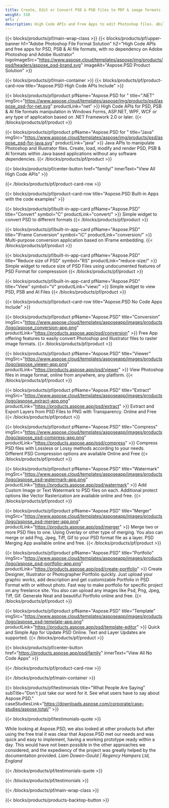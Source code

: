 ```yaml
---
title: Create, Edit or Convert PSD & PSB files to PDF & image formats
weight: 310
url: /
description: High Code APIs and Free Apps to edit Photoshop files. Ability to update layer properties, add watermarks rotate scale Flip Crop Dithering Raster Conversion.
---
```


{{< blocks/products/pf/main-wrap-class >}}
{{< blocks/products/pf/upper-banner h1="Adobe Photoshop File Format Solution" h2="High Code APIs and free apps for PSD, PSB & AI file formats, with no dependency on Adobe Photoshop and Adobe Illustrator" logoImageSrc="https://www.aspose.cloud/templates/aspose/img/products/psd/headers/aspose_psd-brand.svg" imageAlt="Aspose.PSD Product Solution" >}}

{{< blocks/products/pf/main-container >}}
{{< blocks/products/pf/product-card-row title="Aspose.PSD High Code APIs Include" >}}

{{< blocks/products/pf/product pfName="Aspose.PSD for " title=".NET" imgSrc="https://www.aspose.cloud/templates/aspose/img/products/psd/aspose_psd-for-net.svg" productLink="net" >}}
High Code APIs for PSD, PSB & AI file formats manipulation in Windows Forms, ASP.NET, WPF, WCF or any type of application based on .NET Framework 2.0 or later.
{{< /blocks/products/pf/product >}}

{{< blocks/products/pf/product pfName="Aspose.PSD for " title="Java" imgSrc="https://www.aspose.cloud/templates/aspose/img/products/psd/aspose_psd-for-java.svg" productLink="java" >}}
Java APIs to manipulate Photoshop and Illustrator files. Create, load, modify and render PSD, PSB & AI formats within Java based applications without any software dependencies.
{{< /blocks/products/pf/product >}}

{{< blocks/products/pf/center-button href="family/" innerText="View All High Code APIs" >}}

{{< /blocks/products/pf/product-card-row >}}

{{< blocks/products/pf/product-card-row title="Aspose.PSD Built-in Apps with the code examples" >}}

{{< blocks/products/pf/built-in-app-card pfName="Aspose.PSD" title="Convert" symbol="C" productLink="convert/" >}}
Simple widget to convert PSD to different formats
{{< /blocks/products/pf/product >}}

{{< blocks/products/pf/built-in-app-card pfName="Aspose.PSD" title="IFrame Conversion" symbol="iC" productLink="conversion/" >}}
Multi-purpose conversion application based on IFrame embedding.
{{< /blocks/products/pf/product >}}

{{< blocks/products/pf/built-in-app-card pfName="Aspose.PSD" title="Reduce size of PSD" symbol="RS" productLink="reduce-size/" >}}
Simple widget to reduce size of PSD Files using undocumented features of PSD Format for compresssion
{{< /blocks/products/pf/product >}}

{{< blocks/products/pf/built-in-app-card pfName="Aspose.PSD" title="View" symbol="V" productLink="view/" >}}
Simple widget to view PSD, PSB and AI Files
{{< /blocks/products/pf/product >}}
																			   
{{< blocks/products/pf/product-card-row title="Aspose.PSD No Code Apps Include" >}}

{{< blocks/products/pf/product pfName="Aspose.PSD" title="Conversion" imgSrc="https://www.aspose.cloud/templates/asposeapp/images/products/logo/aspose_conversion-app.png" productLink="https://products.aspose.app/psd/conversion" >}}
Free App offering features to easily convert Photoshop and Illustrator files to raster image formats.
{{< /blocks/products/pf/product >}}

{{< blocks/products/pf/product pfName="Aspose.PSD" title="Viewer" imgSrc="https://www.aspose.cloud/templates/asposeapp/images/products/logo/aspose_viewer-app.png" productLink="https://products.aspose.app/psd/viewer" >}}
View Photoshop files in image format, online from anywhere, any platform.
{{< /blocks/products/pf/product >}}

{{< blocks/products/pf/product pfName="Aspose.PSD" title="Extract" imgSrc="https://www.aspose.cloud/templates/asposeapp/images/products/logo/aspose_extract-app.png" productLink="https://products.aspose.app/psd/extract" >}}
Extract and Export Layers from PSD Files to PNG with Transparency. Online and Free
{{< /blocks/products/pf/product >}}

{{< blocks/products/pf/product pfName="Aspose.PSD" title="Compress" imgSrc="https://www.aspose.cloud/templates/asposeapp/images/products/logo/aspose_psd-compress-app.png" productLink="https://products.aspose.app/psd/compress" >}}
Compress PSD files with Lossless or Lossy methods according to your needs. Different PSD Compression options are available Online and Free
{{< /blocks/products/pf/product >}}

{{< blocks/products/pf/product pfName="Aspose.PSD" title="Watermark" imgSrc="https://www.aspose.cloud/templates/asposeapp/images/products/logo/aspose_psd-watermark-app.png" productLink="https://products.aspose.app/psd/watermark" >}}
Add Custom Image or Text Watermark to PSD files on each. Additional protect options like Vector Rasterization are available online and free.
{{< /blocks/products/pf/product >}}

{{< blocks/products/pf/product pfName="Aspose.PSD" title="Merger" imgSrc="https://www.aspose.cloud/templates/asposeapp/images/products/logo/aspose_psd-merger-app.png" productLink="https://products.aspose.app/psd/merger" >}}
Merge two or more PSD files to one. Using Overlay or other type of merging. You also can merge or add Png, Jpeg, Tiff, Gif to your PSD format file as a layer. PSD Merging App available online and free.
{{< /blocks/products/pf/product >}}

{{< blocks/products/pf/product pfName="Aspose.PSD" title="Portfolio" imgSrc="https://www.aspose.cloud/templates/asposeapp/images/products/logo/aspose_psd-portfolio-app.png" productLink="https://products.aspose.app/psd/create-portfolio" >}}
Create Designer, Illustrator or Photographer Portfolio quickly. Just upload your graphic works, add description and get customizable Portfolio in PSD Format with or without photo. Fast way to make portfolio for specific project on any freelance site. You also can upload any images like Psd, Png, Jpeg, Tiff, Gif. Generate Neat and beautiful Portfolio online and free.
{{< /blocks/products/pf/product >}}

{{< blocks/products/pf/product pfName="Aspose.PSD" title="Template" imgSrc="https://www.aspose.cloud/templates/asposeapp/images/products/logo/aspose_psd-template-app.png" productLink="https://products.aspose.app/psd/template-editor" >}}
Quick and Simple App for Update PSD Online. Text and Layer Updates are supported.
{{< /blocks/products/pf/product >}}

{{< blocks/products/pf/center-button href="https://products.aspose.app/psd/family" innerText="View All No Code Apps" >}}

{{< /blocks/products/pf/product-card-row >}}

{{< /blocks/products/pf/main-container >}}

{{< blocks/products/pf/testimonials title="What People Are Saying" subTitle="Don't just take our word for it. See what users have to say about Aspose.PSD." caseStudiesLink="https://downloads.aspose.com/corporate/case-studies/aspose.total/" >}}

{{< blocks/products/pf/testimonials-quote >}}
<p class="first">
 While looking at Aspose.PSD, we also looked at other products but after using the free trial it was clear that Aspose.PSD met our needs and was quick and easy to implement, having a working prototype ready within a day. This would have not been possible in the other approaches we considered, and the expediency of the project was greatly helped by the documentation provided.
 <em>
  Liam Dowen-Gould | Regency Hampers Ltd, England
 </em>
</p>

{{< /blocks/products/pf/testimonials-quote >}}

{{< /blocks/products/pf/testimonials >}}

{{< /blocks/products/pf/main-wrap-class >}}

{{< blocks/products/products-backtop-button >}}
